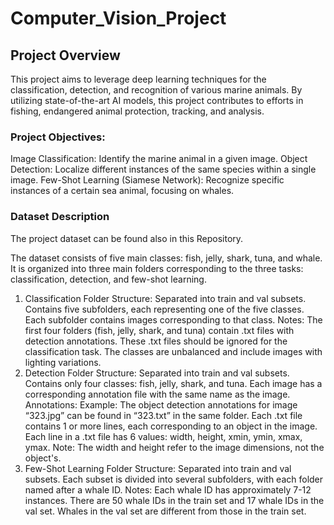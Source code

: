 # Computer_Vision_Project
## Project Overview 
This project aims to leverage deep learning techniques for the classification, detection, and recognition of various marine animals. By utilizing state-of-the-art AI models, this project contributes to efforts in fishing, endangered animal protection, tracking, and analysis.

### Project Objectives:
Image Classification: Identify the marine animal in a given image.
Object Detection: Localize different instances of the same species within a single image.
Few-Shot Learning (Siamese Network): Recognize specific instances of a certain sea animal, focusing on whales.

### Dataset Description
The project dataset can be found also in this Repository.

The dataset consists of five main classes: fish, jelly, shark, tuna, and whale. It is organized into three main folders corresponding to the three tasks: classification, detection, and few-shot learning.

1. Classification Folder
Structure:
Separated into train and val subsets.
Contains five subfolders, each representing one of the five classes.
Each subfolder contains images corresponding to that class.
Notes:
The first four folders (fish, jelly, shark, and tuna) contain .txt files with detection annotations. These .txt files should be ignored for the classification task.
The classes are unbalanced and include images with lighting variations.
2. Detection Folder
Structure:
Separated into train and val subsets.
Contains only four classes: fish, jelly, shark, and tuna.
Each image has a corresponding annotation file with the same name as the image.
Annotations:
Example: The object detection annotations for image “323.jpg” can be found in “323.txt” in the same folder.
Each .txt file contains 1 or more lines, each corresponding to an object in the image.
Each line in a .txt file has 6 values: width, height, xmin, ymin, xmax, ymax.
Note: The width and height refer to the image dimensions, not the object's.
3. Few-Shot Learning Folder
Structure:
Separated into train and val subsets.
Each subset is divided into several subfolders, with each folder named after a whale ID.
Notes:
Each whale ID has approximately 7-12 instances.
There are 50 whale IDs in the train set and 17 whale IDs in the val set.
Whales in the val set are different from those in the train set.
